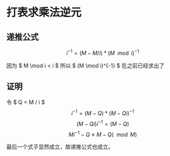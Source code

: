 # 打表求乘法逆元

## 递推公式

$$ i^{-1} = (M - M / i) * (M \mod i)^{-1} % M $$

因为 $ M \mod i < i $
所以 $ (M \mod i)^{-1} $ 在之前已经求出了

## 证明

令 $ Q = M / i $
$$ i^{-1} = (M - Q) * (M - Qi)^{-1} $$
$$ (M - Qi)i^{-1} = (M - Q) $$
$$ Mi^{-1} - Q ≡ M - Q (\mod M) $$

最后一个式子显然成立，故递推公式也成立。
